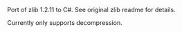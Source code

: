 Port of zlib 1.2.11 to C#. See original zlib readme for details.

Currently only supports decompression.
